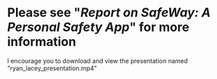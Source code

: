 # Please see "*Report on SafeWay: A Personal Safety App*" for more information
I encourage you to download and view the presentation named "ryan_lacey_presentation.mp4"

